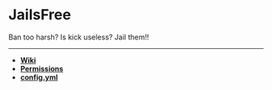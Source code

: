 <h1>JailsFree</h1> 

Ban too harsh? Is kick useless? Jail them!!

---

* **[Wiki](https://github.com/zitemaker/Jails/wiki)**
* **[Permissions](https://github.com/zitemaker/Jails/wiki/Permissions)**
* **[config.yml](https://github.com/zitemaker/Jails/blob/master/src/main/resources/config.yml)**
